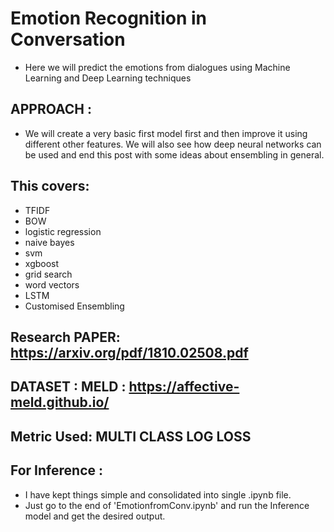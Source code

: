 # Emotion Recognition in Conversation
- Here we will predict the emotions from dialogues using Machine Learning and Deep Learning techniques


## APPROACH :

- We will create a very basic first model first and then improve it using different other features. We will also see how deep neural networks can be used and end this post with some ideas about ensembling in general.

## This covers:
- TFIDF
- BOW
- logistic regression
- naive bayes
- svm
- xgboost
- grid search
- word vectors
- LSTM
- Customised Ensembling

## Research PAPER: https://arxiv.org/pdf/1810.02508.pdf

## DATASET : MELD : https://affective-meld.github.io/

## Metric Used: MULTI CLASS LOG LOSS

## For Inference : 

- I have kept things simple and consolidated into single .ipynb file. 
- Just go to the end of 'EmotionfromConv.ipynb' and run the Inference model and get the desired output.



